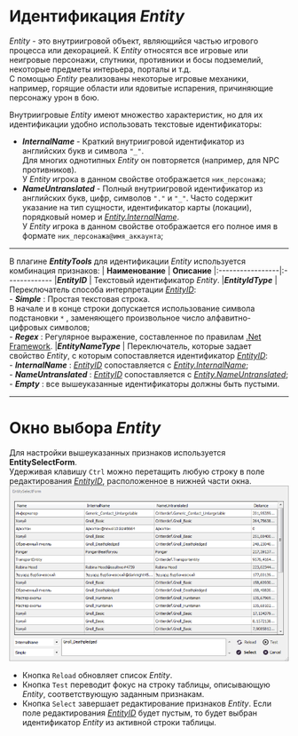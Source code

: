# **Идентификация *Entity***

*Entity* - это внутриигровой объект, являющийся частью игрового процесса или декорацией. К *Entity* относятся все игровые или неигровые персонажи, спутники, противники и босы подземелий, некоторые предметы интерьера, порталы и т.д. <br/>
С помощью *Entity* реализованы некоторые игровые механики, например, горящие области или ядовитые испарения, причиняющие персонажу урон в бою.

Внутриигровые *Entity* имеют множество характеристик, но для их идентификации удобно использовать текстовые идентификаторы:
+ <a name ="ref-Entity-InternalName">***InternalName***</a> - Краткий внутриигровой идентификатор из английских букв и символа ``"_"``. <br/>
Для многих однотипных *Entity* он повторяется (например, для NPC противников).<br/>
У *Entity* игрока в данном свойстве отображается ``ник_персонажа``;
+ <a name ="ref-Entity-NameUntranslated">***NameUntranslated***</a> - Полный внутриигровой идентификатор из английских букв, цифр, символов ``"."`` и ``"_"``. Часто содержит указание на тип сущности, идентификатор карты (локации), порядковый номер и [*Entity.InternalName*](#ref-Entity-InternalName).<br/>
У *Entity* игрока в данном свойстве отображается его полное имя в формате ``ник_персонажа@имя_аккаунта``;

---

В плагине ***EntityTools*** для идентификации *Entity* используется комбинация признаков:
| **Наименование** | **Описание** 
|:-----------------|:-------------
|<a name ="ref-EntityID">***EntityID***</a> | Текстовый идентификатор *Entity*.
|<a name ="ref-EntityIdType">***EntityIdType***</a> | Переключатель способа интерпретации [*EntityID*](#ref-EntityID):<br/>- ***Simple*** : Простая текстовая строка. <br/>В начале и в конце строки допускается использование символа подстановки ``*`` , заменяющего произвольное число алфавитно-цифровых символов;<br/>- ***Regex*** : Регулярное выражение, составленное по правилам [.Net Framework](https://docs.microsoft.com/ru-ru/dotnet/standard/base-types/regular-expressions).
|<a name ="ref-EntityNameType">***EntityNameType***</a> | Переключатель, которые задает свойство *Entity*, с которым сопоставляется идентификатор [*EntityID*](#ref-EntityID):<br/>- ***InternalName*** : [*EntityID*](#ref-EntityID) сопоставляется с [*Entity.InternalName*](#ref-Entity-InternalName);<br/>- ***NameUntranslated*** : [*EntityID*](#ref-EntityID) сопоставляется с [*Entity.NameUntranslated*](#ref-Entity-NameUntranslated);<br/>- ***Empty*** : все вышеуказанные идентификаторы должны быть пустыми.

---

# **Окно выбора *Entity***
Для настройки вышеуказанных признаков используется **EntitySelectForm**.<br/>
Удерживая клавишу ``Ctrl`` можно перетащить любую строку в поле редактирования [*EntityID*](#ref-EntityID), расположенное в нижней части окна.
![Окно выбора Entity](./img/EntitySelectForm.PNG)

- Кнопка ``Reload`` обновляет список *Entity*.
- Кнопка ``Test`` переводит фокус на строку таблицы, описывающую *Entity*, соответствующую заданным признакам.
- Кнопка ``Select`` завершает редактирование признаков *Entity*. Если поле редактирования [*EntityID*](#ref-EntityID) будет пустым, то будет выбран идентификатор *Entity* из активной строки таблицы.